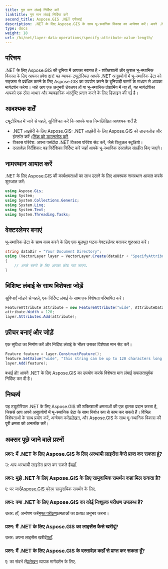 ```yaml
---
title: गुण मान लंबाई निर्दिष्ट करें
linktitle: गुण मान लंबाई निर्दिष्ट करें
second_title: Aspose.GIS .NET एपीआई
description: .NET के लिए Aspose.GIS के साथ भू-स्थानिक विकास का अन्वेषण करें। अपने .NET अनुप्रयोगों में स्थानिक डेटा को सहजता से प्रबंधित और हेरफेर करें।
type: docs
weight: 18
url: /hi/net/layer-data-operations/specify-attribute-value-length/
---
```

## परिचय
.NET के लिए Aspose.GIS की दुनिया में आपका स्वागत है - शक्तिशाली और कुशल भू-स्थानिक विकास के लिए आपका प्रवेश द्वार! यह व्यापक ट्यूटोरियल आपके .NET अनुप्रयोगों में भू-स्थानिक डेटा को सहजता से प्रबंधित करने के लिए Aspose.GIS का उपयोग करने के बुनियादी चरणों के माध्यम से आपका मार्गदर्शन करेगा। चाहे आप एक अनुभवी डेवलपर हों या भू-स्थानिक प्रोग्रामिंग में नए हों, यह मार्गदर्शिका आपको एक ठोस आधार और व्यावहारिक अंतर्दृष्टि प्रदान करने के लिए डिज़ाइन की गई है।
## आवश्यक शर्तें
ट्यूटोरियल में जाने से पहले, सुनिश्चित करें कि आपके पास निम्नलिखित आवश्यक शर्तें हैं:
-  .NET लाइब्रेरी के लिए Aspose.GIS: .NET लाइब्रेरी के लिए Aspose.GIS को डाउनलोड और इंस्टॉल करें।[लिंक को डाउनलोड करें](https://releases.aspose.com/gis/net/).
- विकास परिवेश: अपना पसंदीदा .NET विकास परिवेश सेट करें, जैसे विज़ुअल स्टूडियो।
- दस्तावेज़ निर्देशिका: वह निर्देशिका निर्दिष्ट करें जहाँ आपके भू-स्थानिक दस्तावेज़ संग्रहीत किए जाएंगे।
## नामस्थान आयात करें
.NET के लिए Aspose.GIS की कार्यक्षमताओं का लाभ उठाने के लिए आवश्यक नामस्थान आयात करके शुरुआत करें:
```csharp
using Aspose.Gis;
using System;
using System.Collections.Generic;
using System.Linq;
using System.Text;
using System.Threading.Tasks;
```
## वेक्टरलेयर बनाएं
भू-स्थानिक डेटा के साथ काम करने के लिए एक मूलभूत घटक वेक्टरलेयर बनाकर शुरुआत करें।
```csharp
string dataDir = "Your Document Directory";
using (VectorLayer layer = VectorLayer.Create(dataDir + "SpecifyAttributeValueLength_out.shp", Drivers.Shapefile))
{
    // अगले चरणों के लिए आपका कोड यहां जाएगा.
}
```
## विशिष्ट लंबाई के साथ विशेषता जोड़ें
सुविधाएँ जोड़ने से पहले, एक निर्दिष्ट लंबाई के साथ एक विशेषता परिभाषित करें।
```csharp
FeatureAttribute attribute = new FeatureAttribute("wide", AttributeDataType.String);
attribute.Width = 120;
layer.Attributes.Add(attribute);
```
## फ़ीचर बनाएं और जोड़ें
एक सुविधा का निर्माण करें और निर्दिष्ट लंबाई के भीतर उसका विशेषता मान सेट करें।
```csharp
Feature feature = layer.ConstructFeature();
feature.SetValue("wide", "this string can be up to 120 characters long now.");
layer.Add(feature);
```
बधाई हो! आपने .NET के लिए Aspose.GIS का उपयोग करके विशेषता मान लंबाई सफलतापूर्वक निर्दिष्ट कर दी है।
## निष्कर्ष
 यह ट्यूटोरियल .NET के लिए Aspose.GIS की शक्तिशाली क्षमताओं की एक झलक प्रदान करता है, जिससे आप अपने अनुप्रयोगों में भू-स्थानिक डेटा के साथ निर्बाध रूप से काम कर सकते हैं। विभिन्न विशेषताओं के साथ प्रयोग करें, अन्वेषण करें[प्रलेखन](https://reference.aspose.com/gis/net/), और Aspose.GIS के साथ भू-स्थानिक विकास की पूरी क्षमता को अनलॉक करें।
## अक्सर पूछे जाने वाले प्रश्नों
### प्रश्न: मैं .NET के लिए Aspose.GIS के लिए अस्थायी लाइसेंस कैसे प्राप्त कर सकता हूं?
 उ: आप अस्थायी लाइसेंस प्राप्त कर सकते हैं[यहाँ](https://purchase.aspose.com/temporary-license/).
### प्रश्न: मुझे .NET के लिए Aspose.GIS के लिए सामुदायिक समर्थन कहां मिल सकता है?
 ए: पर जाएँ[Aspose.GIS फोरम](https://forum.aspose.com/c/gis/33) सामुदायिक समर्थन के लिए.
### प्रश्न: क्या .NET के लिए Aspose.GIS का कोई निःशुल्क परीक्षण उपलब्ध है?
 उत्तर: हाँ, अन्वेषण करें[मुफ्त परीक्षण](https://releases.aspose.com/)क्षमताओं का प्रत्यक्ष अनुभव करना।
### प्रश्न: मैं .NET के लिए Aspose.GIS का लाइसेंस कैसे खरीदूं?
 उत्तर: अपना लाइसेंस खरीदें[यहाँ](https://purchase.aspose.com/buy).
### प्रश्न: मैं .NET के लिए Aspose.GIS के दस्तावेज़ कहाँ से प्राप्त कर सकता हूँ?
 ए: का संदर्भ लें[प्रलेखन](https://reference.aspose.com/gis/net/) व्यापक मार्गदर्शन के लिए.